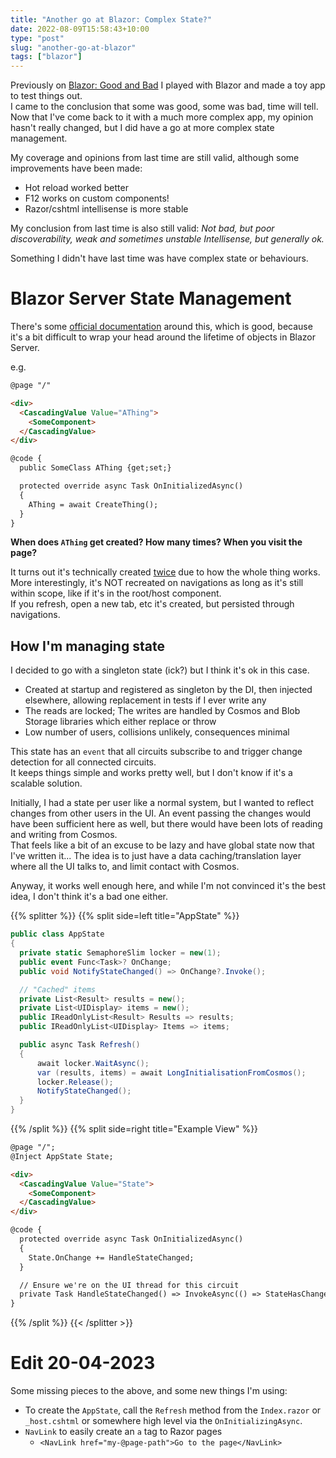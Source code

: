 ```yaml
---
title: "Another go at Blazor: Complex State?"
date: 2022-08-09T15:58:43+10:00
type: "post"
slug: "another-go-at-blazor"
tags: ["blazor"]
---
```


Previously on [Blazor: Good and Bad](/content/posts/25-blazor-net5/index.md) I played with Blazor and made a toy app to test things out.  
I came to the conclusion that some was good, some was bad, time will tell.  
Now that I've come back to it with a much more complex app, my opinion hasn't really changed, but I did have a go at more complex state management.    

<!--more-->  

My coverage and opinions from last time are still valid, although some improvements have been made:
- Hot reload worked better  
- F12 works on custom components!  
- Razor/cshtml intellisense is more stable

My conclusion from last time is also still valid: *Not bad, but poor discoverability, weak and sometimes unstable Intellisense, but generally ok.*  

Something I didn't have last time was have complex state or behaviours.  

# Blazor Server State Management  
There's some [official documentation](https://learn.microsoft.com/en-us/aspnet/core/blazor/state-management?view=aspnetcore-6.0&pivots=server) around this, which is good, because it's a bit difficult to wrap your head around the lifetime of objects in Blazor Server.  

e.g. 

```html
@page "/"

<div>
  <CascadingValue Value="AThing">
    <SomeComponent>
  </CascadingValue>
</div>

@code {
  public SomeClass AThing {get;set;}

  protected override async Task OnInitializedAsync() 
  {
    AThing = await CreateThing();
  }
}
```

**When does `AThing` get created? How many times? When you visit the page?**  

It turns out it's technically created [twice](https://learn.microsoft.com/en-us/aspnet/core/blazor/components/lifecycle?view=aspnetcore-6.0#component-initialization-oninitializedasync) due to how the whole thing works.  
More interestingly, it's NOT recreated on navigations as long as it's still within scope, like if it's in the root/host component.  
If you refresh, open a new tab, etc it's created, but persisted through navigations.

## How I'm managing state
I decided to go with a singleton state (ick?) but I think it's ok in this case.   

- Created at startup and registered as singleton by the DI, then injected elsewhere, allowing replacement in tests if I ever write any  
- The reads are locked; The writes are handled by Cosmos and Blob Storage libraries which either replace or throw  
- Low number of users, collisions unlikely, consequences minimal  

This state has an `event` that all circuits subscribe to and trigger change detection for all connected circuits.  
It keeps things simple and works pretty well, but I don't know if it's a scalable solution.  

Initially, I had a state per user like a normal system, but I wanted to reflect changes from other users in the UI.
An event passing the changes would have been sufficient here as well, but there would have been lots of reading and writing from Cosmos.  
That feels like a bit of an excuse to be lazy and have global state now that I've written it...
The idea is to just have a data caching/translation layer where all the UI talks to, and limit contact with Cosmos.  

Anyway, it works well enough here, and while I'm not convinced it's the best idea, I don't think it's a bad one either.  

{{% splitter %}}
{{% split side=left title="AppState" %}}
```cs
public class AppState
{
  private static SemaphoreSlim locker = new(1);
  public event Func<Task>? OnChange;
  public void NotifyStateChanged() => OnChange?.Invoke();

  // "Cached" items
  private List<Result> results = new();
  private List<UIDisplay> items = new();
  public IReadOnlyList<Result> Results => results;
  public IReadOnlyList<UIDisplay> Items => items;

  public async Task Refresh()
  {
      await locker.WaitAsync();
      var (results, items) = await LongInitialisationFromCosmos();
      locker.Release();
      NotifyStateChanged();
  }
}
```
{{% /split %}}
{{% split side=right title="Example View" %}}
```html
@page "/";
@Inject AppState State;

<div>
  <CascadingValue Value="State">
    <SomeComponent>
  </CascadingValue>
</div>

@code {
  protected override async Task OnInitializedAsync() 
  {
    State.OnChange += HandleStateChanged;
  }

  // Ensure we're on the UI thread for this circuit
  private Task HandleStateChanged() => InvokeAsync(() => StateHasChanged());
}
```
{{% /split %}}
{{< /splitter >}}  


# Edit 20-04-2023  
Some missing pieces to the above, and some new things I'm using:  
- To create the `AppState`, call the `Refresh` method from the `Index.razor` or `_host.cshtml` or somewhere high level via the `OnInitializingAsync`.  
- `NavLink` to easily create an `a` tag to Razor pages
  - `<NavLink href="my-@page-path">Go to the page</NavLink>`   